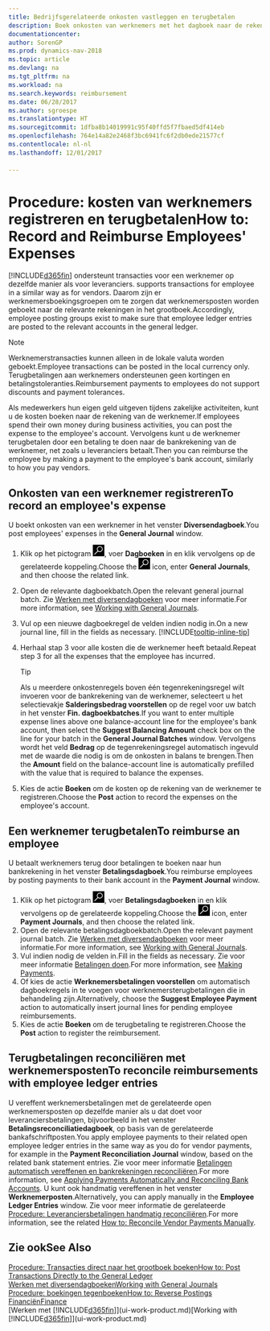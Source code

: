 ```yaml
---
title: Bedrijfsgerelateerde onkosten vastleggen en terugbetalen
description: Boek onkosten van werknemers met het dagboek naar de rekening van de werknemer en boek later een betaling naar de bankrekening van de werknemer om bedrijfgerelateerde onkosten terug te betalen.
documentationcenter: 
author: SorenGP
ms.prod: dynamics-nav-2018
ms.topic: article
ms.devlang: na
ms.tgt_pltfrm: na
ms.workload: na
ms.search.keywords: reimbursement
ms.date: 06/28/2017
ms.author: sgroespe
ms.translationtype: HT
ms.sourcegitcommit: 1dfba8b14019991c95f40ffd5f7fbaed5df414eb
ms.openlocfilehash: 764e14a82e2468f3bc6941fc6f2db0ede21577cf
ms.contentlocale: nl-nl
ms.lasthandoff: 12/01/2017

---
```

# <a name="how-to-record-and-reimburse-employees-expenses"></a><span data-ttu-id="598cd-103">Procedure: kosten van werknemers registreren en terugbetalen</span><span class="sxs-lookup"><span data-stu-id="598cd-103">How to: Record and Reimburse Employees' Expenses</span></span>
[!INCLUDE[d365fin](includes/d365fin_md.md)]<span data-ttu-id="598cd-104"> ondersteunt transacties voor een werknemer op dezelfde manier als voor leveranciers.</span><span class="sxs-lookup"><span data-stu-id="598cd-104"> supports transactions for employee in a similar way as for vendors.</span></span> <span data-ttu-id="598cd-105">Daarom zijn er werknemersboekingsgroepen om te zorgen dat werknemersposten worden geboekt naar de relevante rekeningen in het grootboek.</span><span class="sxs-lookup"><span data-stu-id="598cd-105">Accordingly, employee posting groups exist to make sure that employee ledger entries are posted to the relevant accounts in the general ledger.</span></span>

> [!NOTE]  
> <span data-ttu-id="598cd-106">Werknemerstransacties kunnen alleen in de lokale valuta worden geboekt.</span><span class="sxs-lookup"><span data-stu-id="598cd-106">Employee transactions can be posted in the local currency only.</span></span> <span data-ttu-id="598cd-107">Terugbetalingen aan werknemers ondersteunen geen kortingen en betalingstoleranties.</span><span class="sxs-lookup"><span data-stu-id="598cd-107">Reimbursement payments to employees do not support discounts and payment tolerances.</span></span>

<span data-ttu-id="598cd-108">Als medewerkers hun eigen geld uitgeven tijdens zakelijke activiteiten, kunt u de kosten boeken naar de rekening van de werknemer.</span><span class="sxs-lookup"><span data-stu-id="598cd-108">If employees spend their own money during business activities, you can post the expense to the employee's account.</span></span> <span data-ttu-id="598cd-109">Vervolgens kunt u de werknemer terugbetalen door een betaling te doen naar de bankrekening van de werknemer, net zoals u leveranciers betaalt.</span><span class="sxs-lookup"><span data-stu-id="598cd-109">Then you can reimburse the employee by making a payment to the employee's bank account, similarly to how you pay vendors.</span></span>

## <a name="to-record-an-employees-expense"></a><span data-ttu-id="598cd-110">Onkosten van een werknemer registreren</span><span class="sxs-lookup"><span data-stu-id="598cd-110">To record an employee's expense</span></span>
<span data-ttu-id="598cd-111">U boekt onkosten van een werknemer in het venster **Diversendagboek**.</span><span class="sxs-lookup"><span data-stu-id="598cd-111">You post employees' expenses in the **General Journal** window.</span></span>
1. <span data-ttu-id="598cd-112">Klik op het pictogram ![Zoeken naar pagina of rapport](media/ui-search/search_small.png "pictogram Zoeken naar pagina of rapport"), voer **Dagboeken** in en klik vervolgens op de gerelateerde koppeling.</span><span class="sxs-lookup"><span data-stu-id="598cd-112">Choose the ![Search for Page or Report](media/ui-search/search_small.png "Search for Page or Report icon") icon, enter **General Journals**, and then choose the related link.</span></span>
2. <span data-ttu-id="598cd-113">Open de relevante dagboekbatch.</span><span class="sxs-lookup"><span data-stu-id="598cd-113">Open the relevant general journal batch.</span></span> <span data-ttu-id="598cd-114">Zie [Werken met diversendagboeken](ui-work-general-journals.md) voor meer informatie.</span><span class="sxs-lookup"><span data-stu-id="598cd-114">For more information, see [Working with General Journals](ui-work-general-journals.md).</span></span>
3. <span data-ttu-id="598cd-115">Vul op een nieuwe dagboekregel de velden indien nodig in.</span><span class="sxs-lookup"><span data-stu-id="598cd-115">On a new journal line, fill in the fields as necessary.</span></span> [!INCLUDE[tooltip-inline-tip](includes/tooltip-inline-tip_md.md)]    
4. <span data-ttu-id="598cd-116">Herhaal stap 3 voor alle kosten die de werknemer heeft betaald.</span><span class="sxs-lookup"><span data-stu-id="598cd-116">Repeat step 3 for all the expenses that the employee has incurred.</span></span>

    > [!TIP]  
    > <span data-ttu-id="598cd-117">Als u meerdere onkostenregels boven één tegenrekeningsregel wilt invoeren voor de bankrekening van de werknemer, selecteert u het selectievakje **Salderingsbedrag voorstellen** op de regel voor uw batch in het venster **Fin. dagboekbatches**.</span><span class="sxs-lookup"><span data-stu-id="598cd-117">If you want to enter multiple expense lines above one balance-account line for the employee's bank account, then select the **Suggest Balancing Amount** check box on the line for your batch in the **General Journal Batches** window.</span></span> <span data-ttu-id="598cd-118">Vervolgens wordt het veld **Bedrag** op de tegenrekeningsregel automatisch ingevuld met de waarde die nodig is om de onkosten in balans te brengen.</span><span class="sxs-lookup"><span data-stu-id="598cd-118">Then the **Amount** field on the balance-account line is automatically prefilled with the value that is required to balance the expenses.</span></span>
5. <span data-ttu-id="598cd-119">Kies de actie **Boeken** om de kosten op de rekening van de werknemer te registreren.</span><span class="sxs-lookup"><span data-stu-id="598cd-119">Choose the **Post** action to record the expenses on the employee's account.</span></span>

## <a name="to-reimburse-an-employee"></a><span data-ttu-id="598cd-120">Een werknemer terugbetalen</span><span class="sxs-lookup"><span data-stu-id="598cd-120">To reimburse an employee</span></span>
<span data-ttu-id="598cd-121">U betaalt werknemers terug door betalingen te boeken naar hun bankrekening in het venster **Betalingsdagboek**.</span><span class="sxs-lookup"><span data-stu-id="598cd-121">You reimburse employees by posting payments to their bank account in the **Payment Journal** window.</span></span>
1. <span data-ttu-id="598cd-122">Klik op het pictogram ![Zoeken naar pagina of rapport](media/ui-search/search_small.png "pictogram Zoeken naar pagina of rapport"), voer **Betalingsdagboeken** in en klik vervolgens op de gerelateerde koppeling.</span><span class="sxs-lookup"><span data-stu-id="598cd-122">Choose the ![Search for Page or Report](media/ui-search/search_small.png "Search for Page or Report icon") icon, enter **Payment Journals**, and then choose the related link.</span></span>
2. <span data-ttu-id="598cd-123">Open de relevante betalingsdagboekbatch.</span><span class="sxs-lookup"><span data-stu-id="598cd-123">Open the relevant payment journal batch.</span></span> <span data-ttu-id="598cd-124">Zie [Werken met diversendagboeken](ui-work-general-journals.md) voor meer informatie.</span><span class="sxs-lookup"><span data-stu-id="598cd-124">For more information, see [Working with General Journals](ui-work-general-journals.md).</span></span>
3. <span data-ttu-id="598cd-125">Vul indien nodig de velden in.</span><span class="sxs-lookup"><span data-stu-id="598cd-125">Fill in the fields as necessary.</span></span> <span data-ttu-id="598cd-126">Zie voor meer informatie [Betalingen doen](payables-make-payments.md).</span><span class="sxs-lookup"><span data-stu-id="598cd-126">For more information, see [Making Payments](payables-make-payments.md).</span></span>
4. <span data-ttu-id="598cd-127">Of kies de actie **Werknemersbetalingen voorstellen** om automatisch dagboekregels in te voegen voor werknemersterugbetalingen die in behandeling zijn.</span><span class="sxs-lookup"><span data-stu-id="598cd-127">Alternatively, choose the **Suggest Employee Payment** action to automatically insert journal lines for pending employee reimbursements.</span></span>
5. <span data-ttu-id="598cd-128">Kies de actie **Boeken** om de terugbetaling te registreren.</span><span class="sxs-lookup"><span data-stu-id="598cd-128">Choose the **Post** action to register the reimbursement.</span></span>  

## <a name="to-reconcile-reimbursements-with-employee-ledger-entries"></a><span data-ttu-id="598cd-129">Terugbetalingen reconciliëren met werknemersposten</span><span class="sxs-lookup"><span data-stu-id="598cd-129">To reconcile reimbursements with employee ledger entries</span></span>
<span data-ttu-id="598cd-130">U vereffent werknemersbetalingen met de gerelateerde open werknemersposten op dezelfde manier als u dat doet voor leveranciersbetalingen, bijvoorbeeld in het venster **Betalingsreconciliatiedagboek**, op basis van de gerelateerde bankafschriftposten.</span><span class="sxs-lookup"><span data-stu-id="598cd-130">You apply employee payments to their related open employee ledger entries in the same way as you do for vendor payments, for example in the **Payment Reconciliation Journal** window, based on the related bank statement entries.</span></span> <span data-ttu-id="598cd-131">Zie voor meer informatie [Betalingen automatisch vereffenen en bankrekeningen reconciliëren](receivables-apply-payments-auto-reconcile-bank-accounts.md).</span><span class="sxs-lookup"><span data-stu-id="598cd-131">For more information, see [Applying Payments Automatically and Reconciling Bank Accounts](receivables-apply-payments-auto-reconcile-bank-accounts.md).</span></span> <span data-ttu-id="598cd-132">U kunt ook handmatig vereffenen in het venster **Werknemerposten**.</span><span class="sxs-lookup"><span data-stu-id="598cd-132">Alternatively, you can apply manually in the **Employee Ledger Entries** window.</span></span> <span data-ttu-id="598cd-133">Zie voor meer informatie de gerelateerde [Procedure: Leveranciersbetalingen handmatig reconciliëren](payables-how-apply-purchase-transactions-manually.md).</span><span class="sxs-lookup"><span data-stu-id="598cd-133">For more information, see the related [How to: Reconcile Vendor Payments Manually](payables-how-apply-purchase-transactions-manually.md).</span></span>  

## <a name="see-also"></a><span data-ttu-id="598cd-134">Zie ook</span><span class="sxs-lookup"><span data-stu-id="598cd-134">See Also</span></span>
[<span data-ttu-id="598cd-135">Procedure: Transacties direct naar het grootboek boeken</span><span class="sxs-lookup"><span data-stu-id="598cd-135">How to: Post Transactions Directly to the General Ledger</span></span>](finance-how-post-transactions-directly.md)  
[<span data-ttu-id="598cd-136">Werken met diversendagboeken</span><span class="sxs-lookup"><span data-stu-id="598cd-136">Working with General Journals</span></span>](ui-work-general-journals.md)  
[<span data-ttu-id="598cd-137">Procedure: boekingen tegenboeken</span><span class="sxs-lookup"><span data-stu-id="598cd-137">How to: Reverse Postings</span></span>](finance-how-reverse-journal-posting.md)  
[<span data-ttu-id="598cd-138">Financiën</span><span class="sxs-lookup"><span data-stu-id="598cd-138">Finance</span></span>](finance.md)  
<span data-ttu-id="598cd-139">[Werken met [!INCLUDE[d365fin](includes/d365fin_md.md)]](ui-work-product.md)</span><span class="sxs-lookup"><span data-stu-id="598cd-139">[Working with [!INCLUDE[d365fin](includes/d365fin_md.md)]](ui-work-product.md)</span></span>  

